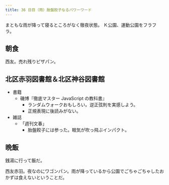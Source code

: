 ```yaml
---
title: 36 日目（雨）胎盤餃子なるパワーワード
---
```


まともな雨が降って寝るところがなく徹夜状態。
Ｋ公園、運動公園をフラフラ。

## 朝食

西友。売れ残りピザパン。

## 北区赤羽図書館＆北区神谷図書館

* 書籍
  * 磯博『徹底マスター JavaScript の教科書』
    * ランダムウォークおもしろい。逆正弦則を実感しよう。
    * 正規表現に後読みがない。
* 雑誌
  * 「週刊文春」
    * 胎盤餃子には参った。眠気が吹っ飛ぶインパクト。

## 晩飯

銭湯に行って飯だ。

西友赤羽。夜なのにワゴンパン。雨が降っているから公園でごちゃごちゃしたおかずは食えないということだ。

